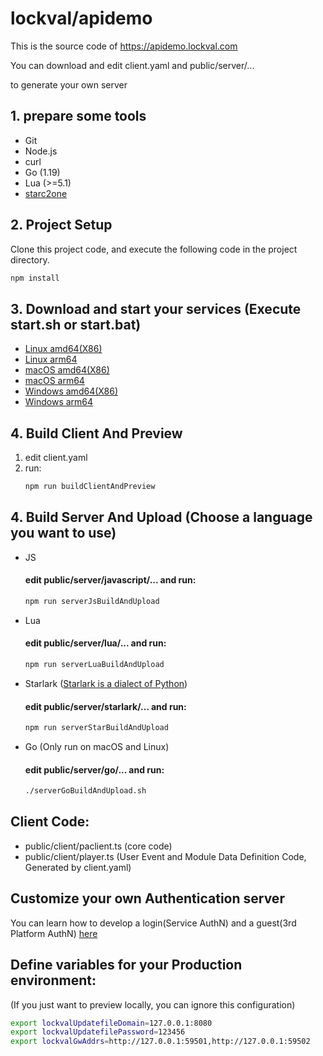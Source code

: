 # lockval/apidemo

This is the source code of https://apidemo.lockval.com

You can download and edit client.yaml and public/server/...

to generate your own server

<!-- 
## Quick start

```sh
npm run buildBothAndPreview
```
-->

## 1. prepare some tools
- Git
- Node.js
- curl
- Go (1.19)
- Lua (>=5.1)
- [starc2one](https://github.com/vanishs/starc2one#INSTALLATION)

## 2. Project Setup

Clone this project code, and execute the following code in the project directory.



```sh
npm install
```


## 3. Download and start your services (Execute start.sh or start.bat)

- [Linux amd64(X86)](https://downloads.lockval.com/v0.0.14.amd64.linux.zip)
- [Linux arm64](https://downloads.lockval.com/v0.0.14.arm64.linux.zip)
- [macOS amd64(X86)](https://downloads.lockval.com/v0.0.14.amd64.darwin.zip)
- [macOS arm64](https://downloads.lockval.com/v0.0.14.arm64.darwin.zip)
- [Windows amd64(X86)](https://downloads.lockval.com/v0.0.14.amd64.windows.zip)
- [Windows arm64](https://downloads.lockval.com/v0.0.14.arm64.windows.zip)




## 4. Build Client And Preview
1. edit client.yaml
2. run:
    ```sh
    npm run buildClientAndPreview
    ```

## 4. Build Server And Upload (Choose a language you want to use)


- JS
  #### edit public/server/javascript/... and run:
    ```sh
    npm run serverJsBuildAndUpload
    ```

- Lua
  #### edit public/server/lua/... and run:
    ```sh
    npm run serverLuaBuildAndUpload
    ```

- Starlark ([Starlark is a dialect of Python](https://github.com/bazelbuild/starlark))
  #### edit public/server/starlark/... and run:
    ```sh
    npm run serverStarBuildAndUpload
    ```

- Go (Only run on macOS and Linux)
  #### edit public/server/go/... and run:
    ```sh
    ./serverGoBuildAndUpload.sh
    ```


## Client Code:
- public/client/paclient.ts (core code)
- public/client/player.ts (User Event and Module Data Definition Code, Generated by client.yaml)


## Customize your own Authentication server

You can learn how to develop a login(Service AuthN) and a guest(3rd Platform AuthN) [here](https://github.com/lockval/authn)

## Define variables for your Production environment: 
(If you just want to preview locally, you can ignore this configuration)

```sh
export lockvalUpdatefileDomain=127.0.0.1:8080
export lockvalUpdatefilePassword=123456
export lockvalGwAddrs=http://127.0.0.1:59501,http://127.0.0.1:59502
```